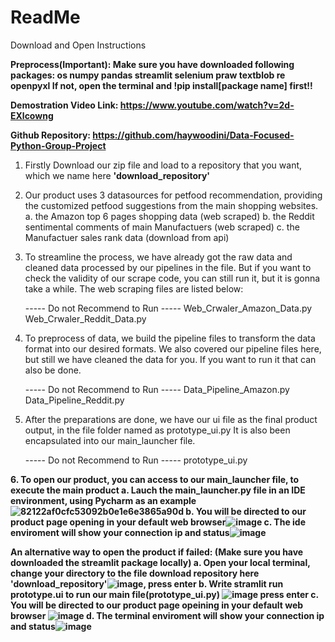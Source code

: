 # ReadMe

Download and Open Instructions

**Preprocess(Important):
Make sure you have downloaded following packages:
os
numpy
pandas
streamlit
selenium
praw
textblob
re
openpyxl
If not, open the terminal and !pip install[package name] first!!**

**Demostration Video Link: 
https://www.youtube.com/watch?v=2d-EXlcowng**

**Github Repository: 
https://github.com/haywoodini/Data-Focused-Python-Group-Project**


1. Firstly Download our zip file and load to a repository that you want, which we name here **'download_repository'**

2. Our product uses 3 datasources for petfood recommendation, providing the customized petfood suggestions from the main shopping websites.
   a. the Amazon top 6 pages shopping data (web scraped)
   b. the Reddit sentimental comments of main Manufactuers (web scraped)
   c. the Manufactuer sales rank data (download from api)

3. To streamline the process, we have already got the raw data and cleaned data processed by our pipelines in the file.
   But if you want to check the validity of our scrape code, you can still run it, but it is gonna take a while.
   The web scraping files are listed below:
   
   ----- Do not Recommend to Run -----
   Web_Crwaler_Amazon_Data.py
   Web_Crwaler_Reddit_Data.py

4. To preprocess of data, we build the pipeline files to transform the data format into our desired formats.
   We also covered our pipeline files here, but still we have cleaned the data for you. If you want to run it that can also be done.

   ----- Do not Recommend to Run -----
   Data_Pipeline_Amazon.py
   Data_Pipeline_Reddit.py

5. After the preparations are done, we have our ui file as the final product output, in the file folder named as prototype_ui.py
   It is also been encapsulated into our main_launcher file.

   ----- Do not Recommend to Run -----
   prototype_ui.py

**6. To open our product, you can access to our main_launcher file, to execute the main product
     a. Lauch the main_launcher.py file in an IDE environment, using Pycharm as an example![82122af0cfc53092b0e1e6e3865a90d](https://github.com/user-attachments/assets/39802205-c86c-4387-b7d6-a3d4be3301ab)
     b. You will be directed to our product page opening in your default web browser![image](https://github.com/user-attachments/assets/3622fc34-5278-430f-ba65-2927ba0bcb91)
     c. The ide enviroment will show your connection ip and status![image](https://github.com/user-attachments/assets/b795834c-a271-4eac-8c87-d8c45bd3f448)**

  **An alternative way to open the product if failed:
    (Make sure you have downloaded the streamlit package locally)
    a. Open your local terminal, change your directory to the file download repository here 'download_repository'![image](https://github.com/user-attachments/assets/cc0e8237-bfaf-4e2f-a28f-0a351cbf5102), press enter
    b. Write stramlit run prototype.ui to run our main file(prototype_ui.py) ![image](https://github.com/user-attachments/assets/f5416449-20b6-4016-96f9-575276477136) press enter
    c. You will be directed to our product page opeining in your default web browser ![image](https://github.com/user-attachments/assets/dbfdc795-46e5-4602-88e4-7bef7e74178e)
    d. The terminal enviroment will show your connection ip and status![image](https://github.com/user-attachments/assets/5f50bd0a-e8e3-43e5-878e-13b66eb5611e)**

   
